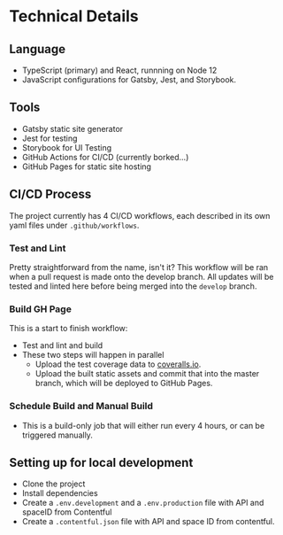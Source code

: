 # Technical Details

## Language

- TypeScript (primary) and React, runnning on Node 12
- JavaScript configurations for Gatsby, Jest, and Storybook.

## Tools

- Gatsby static site generator
- Jest for testing
- Storybook for UI Testing
- GitHub Actions for CI/CD (currently borked...)
- GitHub Pages for static site hosting

## CI/CD Process

The project currently has 4 CI/CD workflows, each described in its own yaml files under `.github/workflows`.

### Test and Lint

Pretty straightforward from the name, isn't it? This workflow will be ran when a pull request is made onto the develop branch. All updates will be tested and linted here before being merged into the `develop` branch.

### Build GH Page

This is a start to finish workflow:

- Test and lint and build
- These two steps will happen in parallel
  - Upload the test coverage data to [coveralls.io](https://coveralls.io/github/viet-aus-it/viet-aus-it.github.io?branch=develop).
  - Upload the built static assets and commit that into the master branch, which will be deployed to GitHub Pages.

### Schedule Build and Manual Build

- This is a build-only job that will either run every 4 hours, or can be triggered manually.


## Setting up for local development

- Clone the project
- Install dependencies
- Create a `.env.development` and a `.env.production` file with API and spaceID from Contentful
- Create a `.contentful.json` file with API and space ID from contentful.
